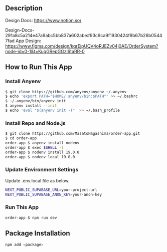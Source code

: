 ## Description
Design Docs: https://www.notion.so/

Design-Docs-291a8c5a214e47a9abc5bb837a602abe#93c9ca9f1930424f9b67b26b05447fad
App Design: https://www.figma.com/design/kqrEjpUQV4oRJEZv04j0AE/OrderSystem?node-id=0-1&t=KugGRepGGzl6taRR-0

## How to Run This App
### Install Anyenv
```bash
$ git clone https://github.com/anyenv/anyenv ~/.anyenv
$ echo 'export PATH="$HOME/.anyenv/bin:$PATH"' >> ~/.bashrc
$ ~/.anyenv/bin/anyenv init
$ anyenv install --init
$ echo 'eval "$(anyenv init -)"' >> ~/.bash_profile
```

### Install Repo and Node.js
```bash
$ git clone https://github.com/MasatoNagashima/order-app.git
$ cd order-app
order-app $ anyenv install nodenv
order-app $ exec $SHELL -l
order-app $ nodenv install 19.0.0
order-app $ nodenv local 19.0.0
```

### Update Environment Settings
Update .env.local file as below.
```bash
NEXT_PUBLIC_SUPABASE_URL=your-project-url
NEXT_PUBLIC_SUPABASE_ANON_KEY=your-anon-key
```

### Run This App
```bash
order-app $ npm run dev
```

## Package Installation

```bash
npm add <package>
```
